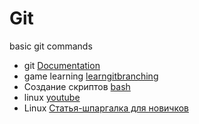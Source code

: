 # Git 
basic git commands

- git [Documentation](https://git-scm.com/book/ru/v2/%D0%92%D0%B2%D0%B5%D0%B4%D0%B5%D0%BD%D0%B8%D0%B5-%D0%9E-%D1%81%D0%B8%D1%81%D1%82%D0%B5%D0%BC%D0%B5-%D0%BA%D0%BE%D0%BD%D1%82%D1%80%D0%BE%D0%BB%D1%8F-%D0%B2%D0%B5%D1%80%D1%81%D0%B8%D0%B9)
- game learning [learngitbranching](https://learngitbranching.js.org/?locale=ru_RU)
- Создание скриптов [bash](https://www.youtube.com/watch?v=PpmyVXCdiDY)
- linux [youtube](https://www.youtube.com/watch?v=fbP2gyy5aE0)
- Linux [Статья-шпаргалка для новичков](https://habr.com/ru/company/timeweb/blog/668344/)
